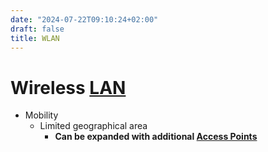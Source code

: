 ```yaml
---
date: "2024-07-22T09:10:24+02:00"
draft: false
title: WLAN
---
```


# Wireless [LAN](/Notes/posts/Network/Network_Types/Lan)

-   Mobility
    -   Limited geographical area
        -   **Can be expanded with additional [Access
            Points](/Notes/posts//posts/Network/Ref_OSI/access_point)**
